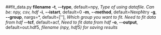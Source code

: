 
##fit_data.py
    **filename**
    **-t**, **--type**, default=npy, _Type of using datafile. Can be: npy, csv, hdf_
    **-i**, **--istart**, default=0
    **-m**, **--method**, default=NexpNtry
    **-g**, **--group**, nargs=*, default=[''], _Which group you want to fit. Need to fit data from hdf_
    **--tcf**, default=acf, _Need to fit data from hdf_
    **-o**, **--output**, default=out.hdf5, _filename (npy, hdf5) for saving results_
